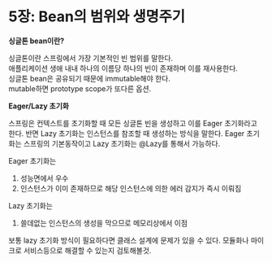 # 5장: Bean의 범위와 생명주기

**싱글톤 bean이란?**

싱글톤이란 스프링에서 가장 기본적인 빈 범위를 말한다. \
애플리케이션 생애 내내 하나의 이름당 하나의 빈이 존재하며 이를 재사용한다. \
싱글톤 bean은 공유되기 때문에 immutable해야 한다. \
mutable하면 prototype scope가 또다른 옵션.



**Eager/Lazy 초기화**

스프링은 컨텍스트를 초기화할 때 모든 싱글톤 빈을 생성하고 이를 Eager 초기화라고 한다. 반면 Lazy 초기화는 인스턴스를 참조할 때 생성하는 방식을 말한다. Eager 초기화는 스프링의 기본동작이고 Lazy 초기화는 @Lazy를 통해서 가능하다.

Eager 초기화는

1. 성능면에서 우수
2. 인스턴스가 이미 존재하므로 해당 인스턴스에 의한 에러 감지가 즉시 이뤄짐

Lazy 초기화는

1. 쓸데없는 인스턴스의 생성을 막으므로 메모리상에서 이점

보통 lazy 초기화 방식이 필요하다면 클래스 설계에 문제가 있을 수 있다. 모듈화나 마이크로 서비스등으로 해결할 수 있는지 검토해볼것.
